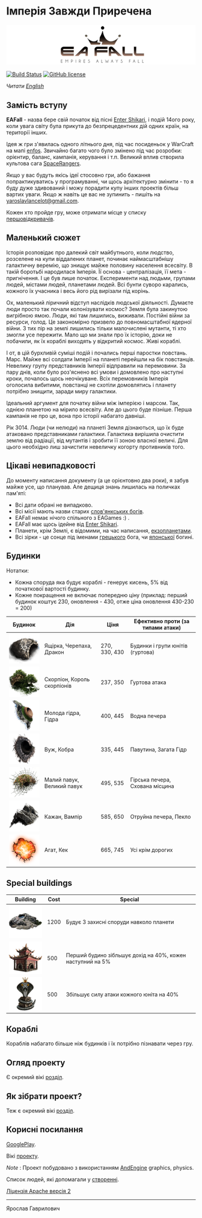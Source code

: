 # Імперія Завжди Приречена 

[![EAFall](./readme_files/eafall_big_logo.jpg)](https://www.facebook.com/eafallgame)

[![Build Status](https://travis-ci.org/YaroslavHavrylovych/eafall.svg?branch=develop)](https://travis-ci.org/YaroslavHavrylovych/eafall)
[![GitHub license](https://img.shields.io/badge/license-Apache%20License%202.0-blue.svg?style=flat)](https://www.apache.org/licenses/LICENSE-2.0)

*Читати [English](README.md)*

## Замість вступу

**EAFall** - назва бере свій початок від пісні
[Enter Shikari](https://www.youtube.com/watch?v=TXKPYXIlv54),
і подій 14ого року, коли увага світу була прикута до безпрецедентних дій
одних країн, на території інших.

Ідея ж гри з'явилась одного літнього дня, під час посиденьок у WarCraft на мапі
[enfos](https://www.epicwar.com/maps/188675/).
Звичайно багато чого було змінено під час розробки: орієнтир, баланс, кампанія,
керування і т.п. Великий вплив створила культова сага
[SpaceRangers](https://en.wikipedia.org/wiki/Space_Rangers_(video_game)).

Якщо у вас будуть якісь ідеї стосовно гри, або бажання попрактикуватись у програмуванні, 
чи щось архітектурно змінити - то я буду дуже здивований і можу порадити купу інших проектів більш вартих уваги. 
Якщо ж навіть це вас не зупинить - пишіть на yaroslavlancelot@gmail.com.

Кожен хто пройде гру, може отримати місце у списку 
[першовідкривачів](https://github.com/YaroslavHavrylovych/eafall/blob/develop/finishers_list.md).

## Маленький сюжет

Історія розповідає про далекий світ майбутнього, коли людство, розселене на купи
віддалених планет, починає наймасштабнішу галактичну веремію, що знищує майже половину населення
всесвіту. В такій боротьбі народилася Імперія. Її основа - централізація, 
її мета - пригнічення. І це був лише початок. Експерименти
над людьми, групами людей, містами людей, планетами людей. Всі бунти суворо карались,
кожного їх учасника і весь його рід вирізали під корінь.

Ох, маленький ліричний відступ наслідків людської діяльності. Думаєте люди просто
так почали колонізувати космос? Земля була закинутою вигрібною ямою.
Люди, які там лишились, виживали. Постійні війни за ресурси, голод. 
Це закономірно призвело до повномасштабної ядерної війни. З тих пір на землі лишились
тільки малочислені мутанти, ті хто змогли усе пережити. 
Мало що ми знали про їх історію, доки не побачили, як їх кораблі виходять у відкритий космос. 
Живі кораблі.

І от, в цій бурхливій суміші подій і почались перші паростки повстань. 
Марс. 
Майже всі солдати Імперії на планеті перейшли на бік повстанців. Невелику
групу представників Імперії відправили на перемовини. За пару днів,
коли було роз'яснено всі умови і домовлено про наступні кроки, почалось щось неочікуване.
Всіх перемовників Імперія оголосила вибитими, повстанці не схотіли домовлятись і
планету потрібно знищити, заради миру галактики.

Ідеальний аргумент для початку війни між імперією і марсом. Так, однією планетою на
мірило всесвіту. Але до цього буде пізніше.  Перша кампанія не про це, вона про історії набагато давніші.

Рік 3014. Люди (чи нелюди) на планеті Земля дізнаються, що їх буде атаковано представниками галактики.
Галактика вирішила очистити землю від радіації, від мутантів і зробити її зоною
власної величі. Для цього необхідно лиш зачистити невеличку когорту противників того.

## Цікаві невипадковості

До моменту написання документу (а це орієнтовно два роки),
я забув майже усе, що планував. Але дещиця знань лишилась на поличках пам'яті:

- Всі дати обрані не випадково.
- Всі місії мають назви старих [слов'янкських богів](https://uk.wikipedia.org/wiki/%D0%A1%D0%BF%D0%B8%D1%81%D0%BE%D0%BA_%D1%81%D0%BB%D0%BE%D0%B2%27%D1%8F%D0%BD%D1%81%D1%8C%D0%BA%D0%B8%D1%85_%D0%B1%D0%BE%D0%B3%D1%96%D0%B2).
- EAFall немає нічого спільного з EAGames :) .
- EAFall має щось ідейне від [Enter Shikari](https://uk.wikipedia.org/wiki/Enter_Shikari).
- Планети, крім Землі, є відомими, на час написання, [екзопланетами](https://uk.wikipedia.org/wiki/%D0%95%D0%BA%D0%B7%D0%BE%D0%BF%D0%BB%D0%B0%D0%BD%D0%B5%D1%82%D0%B0). 
- Всі зірки - це сонце під іменами [грецького](https://uk.wikipedia.org/wiki/%D0%93%D0%B5%D0%BB%D1%96%D0%BE%D1%81) бога, чи [японської](https://uk.wikipedia.org/wiki/%D0%90%D0%BC%D0%B0%D1%82%D0%B5%D1%80%D0%B0%D1%81%D1%83) богині.

## Будинки

Нотатки:
* Кожна споруда яка будує кораблі - генерує кисень, 5% від початкової вартості будинку.
* Кожне покращення не включає попередню ціну
(приклад: перший будинок коштує 230, оновлення - 430, отже ціна оновлення 430-230 = 200)

| Будинок | Дія | Ціня | Ефективно проти (за типами атаки) |
| -------- | -------- | ------------ | ---------------- |
| ![Water Cave][water_cave] | Ящірка, Черепаха, Дракон | 270, 330, 430 | Будинки і групи юнітів (гуртова) |
| ![Invisible Plain][invisible_plain] | Скорпіон, Король скорпіонів | 237, 350 | Гуртова атака|
| ![Hydra Pond][hydra_pond] | Молода гідра, Гідра | 400, 445 | Водна печера |
| ![Poison Cave][poison_cave] | Вуж, Кобра | 335, 445 | Павутина, Загата Гідр |
| ![Web][web] | Малий павук, Великий павук | 495, 535 | Гірська печера, Схована місцина |
| ![Mountain Cave][mountain_cave] | Кажан, Вампір | 585, 650 | Отруйна печера, Пекло |
| ![Hell][hell] | Агат, Кек | 665, 745 | Усі крім дорогих |

## Special buildings

| Building | Cost | Special |
| -------- | ---- | ------- |
| ![Bastion][bastion] | 1200 | Будує 3 захисні споруди навколо планети |
| ![Reptile City][reptile_city] | 500 | Перший будино зібльшує дохід на 40%, кожен наступний на 5% |
| ![King of snakes][king_of_snakes] | 500 | Збільшує силу атаки кожного юніта на 40% |

[water_cave]: readme_files/buildings/water_cave.png
[invisible_plain]: readme_files/buildings/invisible_plain.png
[hydra_pond]: readme_files/buildings/hydra_pond.png
[poison_cave]: readme_files/buildings/poison_cave.png
[web]: readme_files/buildings/web.png
[mountain_cave]: readme_files/buildings/mountain_cave.png
[hell]: readme_files/buildings/hell.png
[bastion]: readme_files/buildings/bastion.png
[reptile_city]: readme_files/buildings/reptile_city.png
[king_of_snakes]: readme_files/buildings/king_of_snakes.png

## Кораблі

Кораблів набагато більше ніж будинків і їх потрібно пізнавати через гру.

## Огляд проекту

Є окремий вікі [розділ](https://github.com/YaroslavHavrylovych/eafall/wiki/Project-overview).

## Як зібрати проект?

Теж є окремий вікі [розділ](https://github.com/YaroslavHavrylovych/eafall/wiki/Building-the-project).

## Корисні посилання

[GooglePlay](https://play.google.com/store/apps/details?id=com.yaroslavlancelot.eafall).

Вікі [проекту](https://github.com/YaroslavHavrylovych/eafall/wiki).

*Note* :
Проект побудовано з використанням [AndEngine](https://github.com/nicolasgramlich/AndEngine) graphics, physics.

Список людей, які допомагали у [створенні](https://github.com/YaroslavHavrylovych/eafall/wiki#contributors).

[Ліцензія Apache версія 2 ](license.txt)


---------------------------------------
Ярослав Гаврилович
